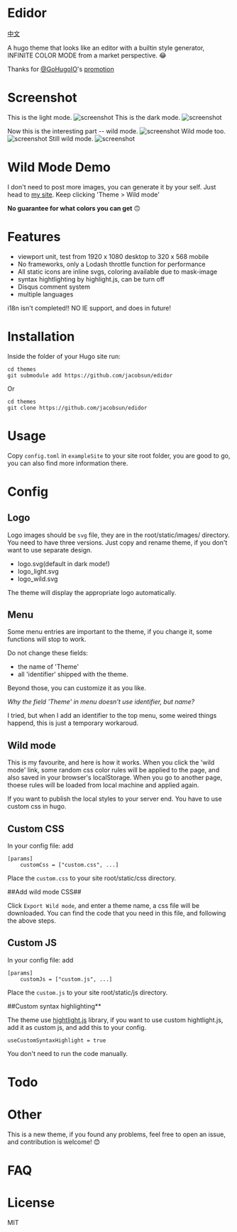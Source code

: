 # Edidor
[中文](https://github.com/jacobsun/edidor/blob/master/README-zh.md)

A hugo theme that looks like an editor with a builtin style generator, INFINITE COLOR MODE from a market perspective. 😂


Thanks for [@GoHugoIO](https://twitter.com/GoHugoIO)'s [promotion](https://twitter.com/GoHugoIO/status/1127175277673631744)

# Screenshot
This is the light mode.
![screenshot](https://raw.githubusercontent.com/jacobsun/edidor/master/images/screenshot.png)
This is the dark mode.
![screenshot](https://raw.githubusercontent.com/jacobsun/edidor/master/images/dark.png)

Now this is the interesting part -- wild mode.
![screenshot](https://raw.githubusercontent.com/jacobsun/edidor/master/images/wild_mode.png)
Wild mode too.
![screenshot](https://raw.githubusercontent.com/jacobsun/edidor/master/images/wild_mode2.png)
Still wild mode.
![screenshot](https://raw.githubusercontent.com/jacobsun/edidor/master/images/wild_mode3.png)

# Wild Mode Demo
I don't need to post more images, you can generate it by your self. Just head to [my site](https://ziox.xyz/). Keep clicking 'Theme > Wild mode'

**No guarantee for what colors you can get** 🙃

# Features

- viewport unit, test from 1920 x 1080 desktop to 320 x 568 mobile
- No frameworks, only a Lodash throttle function for performance
- All static icons are inline svgs, coloring available due to mask-image
- syntax hightlighting by highlight.js, can be turn off
- Disqus comment system
- multiple languages

i18n isn't completed!!
NO IE support, and does in future!

# Installation
Inside the folder of your Hugo site run:

```
cd themes
git submodule add https://github.com/jacobsun/edidor
```
Or
```
cd themes
git clone https://github.com/jacobsun/edidor
```

# Usage

Copy `config.toml` in `exampleSite` to your site root folder, you are good to go, you can also find more information there.

# Config

## Logo

Logo images should be `svg` file, they are in the root/static/images/ directory. You need to have three versions. Just copy and rename theme, if you don't want to use separate design.

- logo.svg(default in dark mode!)
- logo_light.svg
- logo_wild.svg

The theme will display the appropriate logo automatically.

## Menu
Some menu entries are important to the theme, if you change it, some functions will stop to work.

Do not change these fields:
- the name of 'Theme'
- all 'identifier' shipped with the theme.

Beyond those, you can customize it as you like.

*Why the field 'Theme' in menu doesn't use identifier, but name?*

I tried, but when I add an identifier to the top menu, some weired things happend, this is just a temporary workaroud.

## Wild mode

This is my favourite, and here is how it works.
When you click the 'wild mode' link, some random css color rules will be applied to the page, and also saved in your browser's localStorage.
When you go to another page, thoese rules will be loaded from local machine and applied again.

If you want to publish the local styles to your server end. You have to use custom css in hugo.

## Custom CSS

In your config file: add
```
[params]
    customCss = ["custom.css", ...]
```
Place the `custom.css` to your site root/static/css directory.

##Add wild mode CSS##

Click `Export Wild mode`, and enter a theme name, a css file will be downloaded.
You can find the code that you need in this file, and following the above steps.

## Custom JS

In your config file: add
```
[params]
    customJs = ["custom.js", ...]
```
Place the `custom.js` to your site root/static/js directory.

##Custom syntax highlighting**

The theme use [hightlight.js](https://highlightjs.org/) library, if you want to use custom hightlight.js, add it as custom js, and add this to your config.
```
useCustomSyntaxHighlight = true
```
You don't need to run the code manually.

# Todo

# Other
This is a new theme, if you found any problems, feel free to open an issue, and contribution is welcome! 😊

# FAQ


# License
MIT
